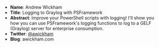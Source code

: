 * **Name**: Andrew Wickham
* **Title**: Logging to Graylog with PSFramework
* **Abstract**: Improve your PowerShell scripts with logging! I'll show you how you can use PSFramework's logging functions to log to a GELF (Graylog) server for enterprise consumption.
* **Twitter**: [@awickham](https://twitter.com/awickham)
* **Blog**: awickham.com
